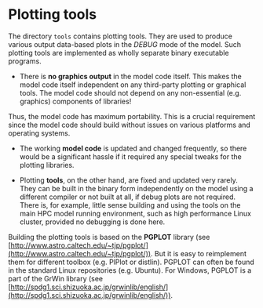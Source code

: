# Plotting tools #

The directory `tools` contains plotting tools. They are used to produce
various output data-based plots in the *DEBUG* mode of the model. Such
plotting tools are implemented as wholly separate binary executable programs.

- There is **no graphics output** in the model code itself. This makes the
  model code itself independent on any third-party plotting or graphical tools.
  The model code should not depend on any non-essential (e.g. graphics)
  components of libraries!

Thus, the model code has maximum portability. This is a crucial requirement
since the model code should build without issues on various platforms and
operating systems.

- The working **model code** is updated and changed frequently, so there
  would be a significant hassle if it required any special tweaks for the
  plotting libraries.

- Plotting **tools**, on the other hand, are fixed and updated very
  rarely. They can be built in the binary form independently on the model
  using a different compiler or not built at all, if debug plots are not
  required. There is, for example, little sense building and using the tools
  on the main HPC model running environment, such as high performance Linux
  cluster, provided no debugging is done here.

Building the plotting tools is based on the **PGPLOT** library
(see [http://www.astro.caltech.edu/~tjp/pgplot/](http://www.astro.caltech.edu/~tjp/pgplot/)).
But it is easy to reimplement them for different toolbox (e.g. PlPlot or
distlin). PGPLOT can often be found in the standard Linux repositories
(e.g. Ubuntu). For Windows, PGPLOT is a part of the GrWin library
(see [http://spdg1.sci.shizuoka.ac.jp/grwinlib/english/](http://spdg1.sci.shizuoka.ac.jp/grwinlib/english/)).
